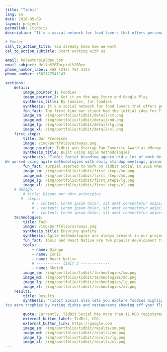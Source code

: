 ```yaml
---
title: "Tidbit"
lang: en
date: 2016-05-09
layout: project
permalink: /tidbit/
description: "It’s a social network for food lovers that offers personalized restaurant and dish recommendations based on the user's preferences as well as comments and ratings of individual dishes by their friends."

# Footer
call_to_action_title: You already know how we work
cal_to_action_subtitle: Start working with us

email: hola@turpialdev.com
email_subject: Hello%20Turpial%20Dev
phone_number_label: +58 (212) 754 1143
phone_number: +582127541143

sections:
    detail:
        image_pointer_1: Foodies
        image_pointer_2: Get it on the App Store and Google Play
        synthesis_title: By foodies, for foodies
        synthesis: It’s a social network for food lovers that offers personalized restaurant and dish recommendations based on the user's preferences as well as comments and ratings of individual dishes by their friends.
        fun_fact: The first time our client had the initial idea for TidBit Social was during a family dinner, talking about how amazing it would be to access to family and friends' recommendations, so our client wrote some concepts on a napkin, gave some more thought to this idea and TidBit Social was born.
        image_sm: /img/portfolio/tidbit/detail/sm.png
        image_md: /img/portfolio/tidbit/detail/md.png
        image_lg: /img/portfolio/tidbit/detail/lg.png
        image_xl: /img/portfolio/tidbit/detail/xl.png
    first_steps:
        title: Our Processes
        image: /img/portfolio/airways.png
        image_pointer: Tidbit won Startup Fan Favorite Award at eMerge Americas, 2018
        synthesis_title: Built using agile methodologies
        synthesis: "TidBit Social branding agency did a lot of work defining the look of the app while Turpial, with more experience on UX/UI helped ensure usability and good experience in the design
We worked using agile methodologies with daily standup meetings, planning the work for each iteration and making sure everyone was on the same page and with the same vision."
        fun_fact: Turpial started to work on Tidbit Social in 2016 when Washington, DC-based entrepreneurs came to us with this idea. 
        image_sm: /img/portfolio/tidbit/first_steps/sm.png
        image_md: /img/portfolio/tidbit/first_steps/md.png
        image_lg: /img/portfolio/tidbit/first_steps/lg.png
        image_xl: /img/portfolio/tidbit/first_steps/xl.png
    # design:
        # title: Diseno por <br> principios
       #  steps:
            # - content: Lorem ipsum dolor, sit amet consectetur adipisicing elit. Voluptatibus voluptatum nemo vel reprehenderit cumque maxime perferendis. Obcaecati delectus quia non laudantium porro, dicta quae autem nobis iusto ut harum sint!
            # - content: Lorem ipsum dolor, sit amet consectetur adipisicing elit. Voluptatibus voluptatum nemo vel reprehenderit cumque maxime perferendis.
            # - content: Lorem ipsum dolor, sit amet consectetur adipisicing elit. Voluptatibus voluptatum nemo vel reprehenderit cumque maxime perferendis. Obcaecati delectus quia non laudantium porro.
    technologies:
        title: Tech
        image: /img/portfolio/airways.png
        synthesis_title: Ensuring quality
        synthesis: Agile methodologies are always present in our projects and TidBit. We worked with Ionic for a quick-to-market app and Django for the server side, later the mobile app was refactored to React Native. To ensure quality Test Driven Development was practiced in large parts of the project.
        fun_fact: Ionic and React Native are two popular development frameworks used to reuse most of the code, developing apps for different platforms faster and at lower costs
        tools:
            - name: Django
            - name: Ionic
            - name: React Native
            # ----------- limit 3 -------------
            - name: Sketch
        image_sm: /img/portfolio/tidbit/technologies/sm.png
        image_md: /img/portfolio/tidbit/technologies/md.png
        image_lg: /img/portfolio/tidbit/technologies/lg.png
        image_xl: /img/portfolio/tidbit/technologies/xl.png
    results:
        title: Results
        synthesis: "Tidbit Social also lets you explore foodies highlights, users by their real name or username and Featured Restaurants based on ratings or trends around your area.
You earn trophies by rating dishes and restaurants showing off your fluency with different cuisines. Other functions include a Score Explorer (to filter places according to your own scores) a Wish List of restaurants you want to visit and a list of your Followers and people who you follow."

        quote: Currently, TidBit Social has more than 11,000 registered restaurants, with Washington, DC and New York City the most active towns and boasting a 4.8/5 stars rating at the App Store and 4.5 at the Google Play store.
        external_button_label: TidBit, CCO.
        external_button_link: https://google.com
        image_sm: /img/portfolio/tidbit/results/sm.png
        image_md: /img/portfolio/tidbit/results/md.png
        image_lg: /img/portfolio/tidbit/results/lg.png
        image_xl: /img/portfolio/tidbit/results/xl.png
---
```



